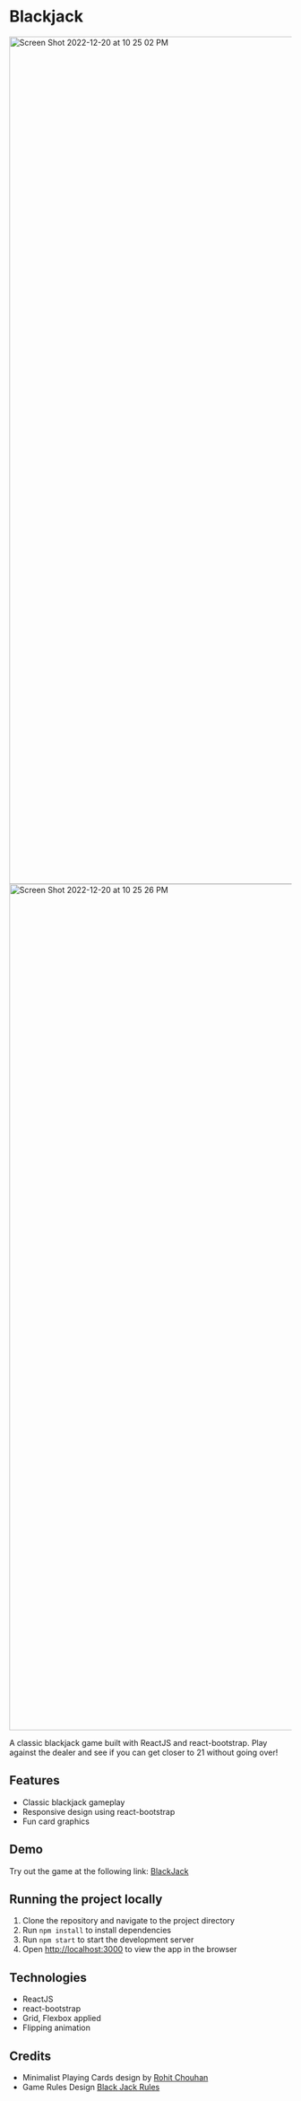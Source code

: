 # Blackjack 

<img width="1512" alt="Screen Shot 2022-12-20 at 10 25 02 PM" src="https://user-images.githubusercontent.com/90769805/208769903-72cbd7ef-93f7-46e3-bce5-1232302a2086.png">
<br/>
<img width="1510" alt="Screen Shot 2022-12-20 at 10 25 26 PM" src="https://user-images.githubusercontent.com/90769805/208769831-09b34938-16c2-41c1-8c35-dfcabe71c4f6.png">

A classic blackjack game built with ReactJS and react-bootstrap. Play against the dealer and see if you can get closer to 21 without going over!

## Features
- Classic blackjack gameplay
- Responsive design using react-bootstrap
- Fun card graphics

## Demo
Try out the game at the following link: [BlackJack]([https://demo-link.com](https://blackjack-thihnezzy.vercel.app/))

## Running the project locally
1. Clone the repository and navigate to the project directory
2. Run `npm install` to install dependencies
3. Run `npm start` to start the development server
4. Open [http://localhost:3000](http://localhost:3000) to view the app in the browser

## Technologies
- ReactJS
- react-bootstrap
- Grid, Flexbox applied
- Flipping animation

## Credits
- Minimalist Playing Cards design by [Rohit Chouhan](https://www.figma.com/community/file/1002687996681319663)
- Game Rules Design [Black Jack Rules](https://betandbeat.com/wp-content/uploads/2022/03/Blackjack-Rules.png)
